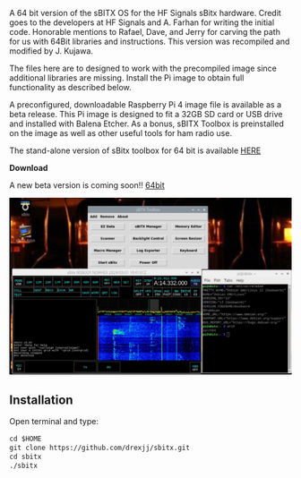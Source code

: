 A 64 bit version of the sBITX OS for the HF Signals sBitx hardware. Credit goes to the developers at HF Signals and A. Farhan for writing the initial code. Honorable mentions to Rafael, Dave, and Jerry for carving the path for us with 64Bit libraries and instructions. This version was recompiled and modified by J. Kujawa.

The files here are to designed to work with the precompiled image since additional libraries are missing. Install the Pi image to obtain full functionality as described below.

A preconfigured, downloadable Raspberry Pi 4 image file is available as a beta release. This Pi image is designed to fit a 32GB SD card or USB drive and installed with Balena Etcher. As a bonus, sBITX Toolbox is preinstalled on the image as well as other useful tools for ham radio use.

The stand-alone version of sBitx toolbox for 64 bit is available [HERE](https://github.com/drexjj/sBITX-toolbox64)

****Download****

A new beta version is coming soon!!
[64bit](https://github.com/drexjj/sbitx/releases/tag/sBitx-v3.02-64-Bit)


![sbitx64](sbitx64.JPG)


Installation
-----

Open terminal and type:

```console
cd $HOME
git clone https://github.com/drexjj/sbitx.git
cd sbitx
./sbitx
```
